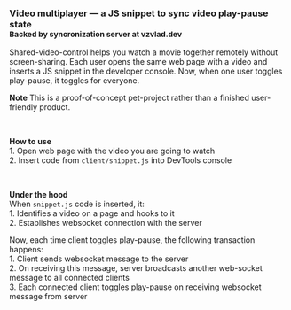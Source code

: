 ### Video multiplayer — a JS snippet to sync video play-pause state<br><sup>Backed by syncronization server at vzvlad.dev<br/></sup>

Shared-video-control helps you watch a movie together remotely without screen-sharing. Each user opens the same web page with a video and inserts a JS snippet in the developer console. Now, when one user toggles play-pause, it toggles for everyone.

**Note** This is a proof-of-concept pet-project rather than a finished user-friendly product.

<br/>

**How to use**<br/>1. Open web page with the video you are going to watch<br/>2. Insert code from `client/snippet.js` into DevTools console

<br/>

**Under the hood**<br/>When `snippet.js` code is inserted, it:<br/>1. Identifies a video on a page and hooks to it<br/>2. Establishes websocket connection with the server

Now, each time client toggles play-pause, the following transaction happens:<br/>1. Client sends websocket message to the server<br/>2. On receiving this message, server broadcasts another web-socket message to all connected clients<br/>3. Each connected client toggles play-pause on receiving websocket message from server
